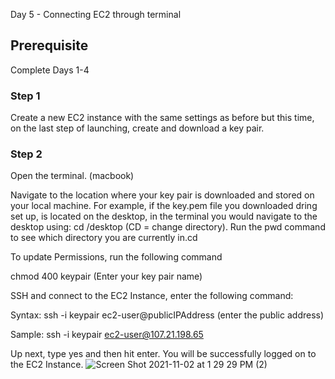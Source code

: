  Day 5 - Connecting EC2 through terminal

## Prerequisite

Complete Days 1-4

### Step 1 

Create a new EC2 instance with the same settings as before but this time, on the last step of launching, create and download a key pair.

### Step 2

Open the terminal. (macbook)

Navigate to the location where your key pair is downloaded and stored on your local machine. For example, if the key.pem file you downloaded dring set up, is located on the desktop, in the terminal you would navigate to the desktop using: cd /desktop (CD = change directory). Run the pwd command to see which directory you are currently in.cd

To update Permissions, run the following command

chmod 400 keypair (Enter your key pair name)

SSH and connect to the EC2 Instance, enter the following command:

Syntax: ssh -i keypair ec2-user@publicIPAddress (enter the public address)

Sample: ssh -i keypair ec2-user@107.21.198.65

Up next, type yes and then hit enter. You will be successfully logged on to the EC2 Instance.
![Screen Shot 2021-11-02 at 1 29 29 PM (2)](https://user-images.githubusercontent.com/82836111/139915730-6c490d4c-720d-4b0d-8ce4-c47684e5b407.png)
